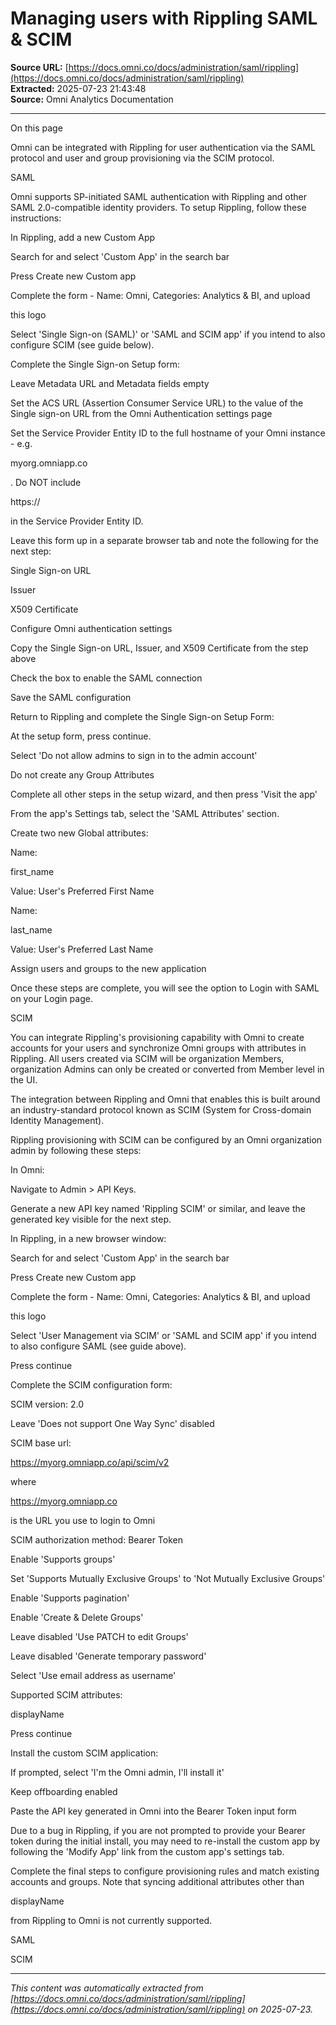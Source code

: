 # Managing users with Rippling SAML & SCIM

**Source URL:** [https://docs.omni.co/docs/administration/saml/rippling](https://docs.omni.co/docs/administration/saml/rippling)  
**Extracted:** 2025-07-23 21:43:48  
**Source:** Omni Analytics Documentation

---

On this page

Omni can be integrated with Rippling for user authentication via the SAML protocol and user and group provisioning via the SCIM protocol.

SAML

Omni supports SP-initiated SAML authentication with Rippling and other SAML 2.0-compatible identity providers. To setup Rippling, follow these instructions:

In Rippling, add a new Custom App

Search for and select 'Custom App' in the search bar

Press Create new Custom app

Complete the form - Name: Omni, Categories: Analytics & BI, and upload

this logo

Select 'Single Sign-on (SAML)' or 'SAML and SCIM app' if you intend to also configure SCIM (see guide below).

Complete the Single Sign-on Setup form:

Leave Metadata URL and Metadata fields empty

Set the ACS URL (Assertion Consumer Service URL) to the value of the Single sign-on URL from the Omni Authentication settings page

Set the Service Provider Entity ID to the full hostname of your Omni instance - e.g.

myorg.omniapp.co

. Do NOT include

https://

in the Service Provider Entity ID.

Leave this form up in a separate browser tab and note the following for the next step:

Single Sign-on URL

Issuer

X509 Certificate

Configure Omni authentication settings

Copy the Single Sign-on URL, Issuer, and X509 Certificate from the step above

Check the box to enable the SAML connection

Save the SAML configuration

Return to Rippling and complete the Single Sign-on Setup Form:

At the setup form, press continue.

Select 'Do not allow admins to sign in to the admin account'

Do not create any Group Attributes

Complete all other steps in the setup wizard, and then press 'Visit the app'

From the app's Settings tab, select the 'SAML Attributes' section.

Create two new Global attributes:

Name:

first_name

Value: User's Preferred First Name

Name:

last_name

Value: User's Preferred Last Name

Assign users and groups to the new application

Once these steps are complete, you will see the option to Login with SAML on your Login page.

SCIM

You can integrate Rippling's provisioning capability with Omni to create accounts for your users and synchronize Omni groups with attributes in Rippling. All users created via SCIM will be organization Members, organization Admins can only be created or converted from Member level in the UI.

The integration between Rippling and Omni that enables this is built around an industry-standard protocol known as SCIM (System for Cross-domain Identity Management).

Rippling provisioning with SCIM can be configured by an Omni organization admin by following these steps:

In Omni:

Navigate to Admin > API Keys.

Generate a new API key named 'Rippling SCIM' or similar, and leave the generated key visible for the next step.

In Rippling, in a new browser window:

Search for and select 'Custom App' in the search bar

Press Create new Custom app

Complete the form - Name: Omni, Categories: Analytics & BI, and upload

this logo

Select 'User Management via SCIM' or 'SAML and SCIM app' if you intend to also configure SAML (see guide above).

Press continue

Complete the SCIM configuration form:

SCIM version: 2.0

Leave 'Does not support One Way Sync' disabled

SCIM base url:

https://myorg.omniapp.co/api/scim/v2

where

https://myorg.omniapp.co

is the URL you use to login to Omni

SCIM authorization method: Bearer Token

Enable 'Supports groups'

Set 'Supports Mutually Exclusive Groups' to 'Not Mutually Exclusive Groups'

Enable 'Supports pagination'

Enable 'Create & Delete Groups'

Leave disabled 'Use PATCH to edit Groups'

Leave disabled 'Generate temporary password'

Select 'Use email address as username'

Supported SCIM attributes:

displayName

Press continue

Install the custom SCIM application:

If prompted, select 'I'm the Omni admin, I'll install it'

Keep offboarding enabled

Paste the API key generated in Omni into the Bearer Token input form

Due to a bug in Rippling, if you are not prompted to provide your Bearer token during the initial install, you may need to re-install the custom app by following the 'Modify App' link from the custom app's settings tab.

Complete the final steps to configure provisioning rules and match existing accounts and groups. Note that syncing additional attributes other than

displayName

from Rippling to Omni is not currently supported.

SAML

SCIM

---

*This content was automatically extracted from [https://docs.omni.co/docs/administration/saml/rippling](https://docs.omni.co/docs/administration/saml/rippling) on 2025-07-23.*
